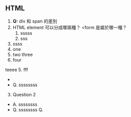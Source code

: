 ## HTML

1. **Q:**  div 和 span 的差別
2. HTML element 可以分成哪兩種？ <form 是屬於哪一種？
    1. sssss
    2. sss
1. ssss
1. one
1. two
 three
3. four

 teeee
5. fff

  
  - 
  - Q. ssssssss
3. Question 2
  - A. ssssssss
  - Q. ssssssss
  Q. 

